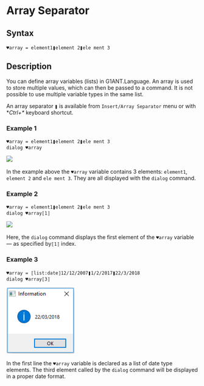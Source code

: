 # Array Separator

## Syntax

```text
♥array = element1❚element 2❚ele ment 3
```

## **Description**

You can define array variables \(lists\) in G1ANT.Language. An array is used to store multiple values, which can then be passed to a command. It is not possible to use multiple variable types in the same list.

An array separator `❚` is available from `Insert/Array Separator` menu or with **Ctrl+\** keyboard shortcut.

### **Example 1**

```text
♥array = element1❚element 2❚ele ment 3
dialog ♥array
```

![](https://manula.r.sizr.io/large/user/7252/img/2018-01-04-array-separator_v1.jpg)

In the example above the `♥array` variable contains 3 elements: `element1`, `element 2` and `ele ment 3`. They are all displayed with the `dialog` command.

### **Example 2**

```text
♥array = element1❚element 2❚ele ment 3
dialog ♥array⟦1⟧
```

![](https://manula.r.sizr.io/large/user/7252/img/2018-01-04-array-separator-2_v1.jpg)

Here, the `dialog` command displays the first element of the `♥array` variable — as specified by`⟦1⟧` index.

### **Example 3**

```text
♥array = ⟦list:date⟧12/12/2007❚1/2/2017❚22/3/2018
dialog ♥array⟦3⟧
```

![](../../.gitbook/assets/image.png)

In the first line the `♥array` variable is declared as a list of date type elements. The third element called by the  `dialog` command will be displayed in a proper date format.

